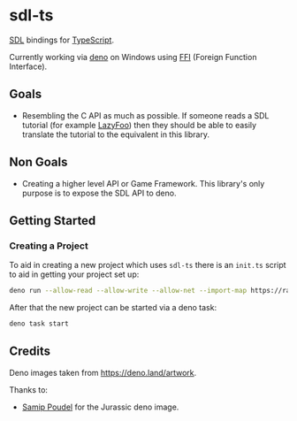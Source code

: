 # sdl-ts

[SDL](https://www.libsdl.org/) bindings for [TypeScript](https://www.typescriptlang.org/).

Currently working via [deno](https://deno.land/) on Windows using [FFI](https://deno.land/manual/runtime/ffi_api)
(Foreign Function Interface).

## Goals

- Resembling the C API as much as possible. If someone reads a SDL tutorial (for example
  [LazyFoo](https://lazyfoo.net/tutorials/SDL/)) then they should be able to easily translate the tutorial to the
  equivalent in this library.

## Non Goals

- Creating a higher level API or Game Framework. This library's only purpose is to expose the SDL API to deno.

## Getting Started

### Creating a Project

To aid in creating a new project which uses `sdl-ts` there is an `init.ts` script to aid in getting your project set up:

```bash
deno run --allow-read --allow-write --allow-net --import-map https://raw.githubusercontent.com/smack0007/sdl-ts/main/imports.deno.json https://raw.githubusercontent.com/smack0007/sdl-ts/main/init.ts /path/to/project
```

After that the new project can be started via a deno task:

```bash
deno task start
```

## Credits

Deno images taken from https://deno.land/artwork.

Thanks to:

- [Samip Poudel](https://github.com/SamipPoudel58) for the Jurassic deno image.
